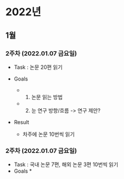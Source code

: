 # 2022년

## 1월

### 2주차 (2022.01.07 금요일)
* Task : 논문 20편 읽기
* Goals
  * 1. 논문 읽는 방법
  * 2. 눈 연구 방향/흐름 -> 연구 제안?

* Result
  * 차주에 논문 10번씩 읽기

### 2주차 (2022.01.07 금요일)
* Task : 국내 논문 7편, 해외 논문 3편 10번씩 읽기
* Goals
  * 
